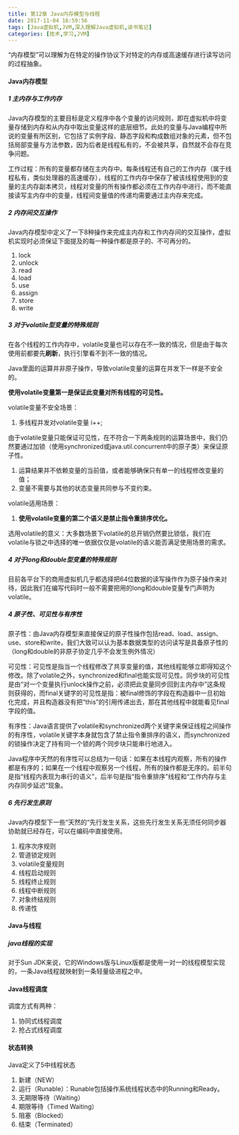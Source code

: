 ```yaml
---
title: 第12章 Java内存模型与线程
date: 2017-11-04 16:59:56
tags: [Java虚拟机,JVM,深入理解Java虚拟机,读书笔记]
categories: [技术,学习,JVM]
---
```


“内存模型”可以理解为在特定的操作协议下对特定的内存或高速缓存进行读写访问的过程抽象。

#### Java内存模型

##### 1 主内存与工作内存

Java内存模型的主要目标是定义程序中各个变量的访问规则，即在虚拟机中将变量存储到内存和从内存中取出变量这样的底层细节。此处的变量与Java编程中所说的变量有所区别，它包括了实例字段、静态字段和构成数组对象的元素，但不包括局部变量与方法参数，因为后者是线程私有的，不会被共享，自然就不会存在竞争问题。

工作过程：所有的变量都存储在主内存中。每条线程还有自己的工作内存（属于线程私有，类似处理器的高速缓存），线程的工作内存中保存了被该线程使用到的变量的主内存副本拷贝，线程对变量的所有操作都必须在工作内存中进行，而不能直接读写主内存中的变量，线程间变量值的传递均需要通过主内存来完成。

##### 2 内存间交互操作

Java内存模型中定义了一下8种操作来完成主内存和工作内存间的交互操作，虚拟机实现时必须保证下面提及的每一种操作都是原子的、不可再分的。

1. lock
2. unlock
3. read
4. load
5. use
6. assign
7. store
8. write

##### 3 对于volatile型变量的特殊规则

在各个线程的工作内存中，volatile变量也可以存在不一致的情况，但是由于每次使用前都要先**刷新**，执行引擎看不到不一致的情况。

Java里面的运算并非原子操作，导致volatile变量的运算在并发下一样是不安全的。

<!--more-->

**使用volatile变量第一是保证此变量对所有线程的可见性。**

volatile变量不安全场景：

1. 多线程并发对volatile变量 i++;

由于volatile变量只能保证可见性，在不符合一下两条规则的运算场景中，我们仍然要通过加锁（使用synchronized或java.util.concurrent中的原子类）来保证原子性。

1. 运算结果并不依赖变量的当前值，或者能够确保只有单一的线程修改变量的值；
2. 变量不需要与其他的状态变量共同参与不变约束。

volatile适用场景：

1. **使用volatile变量的第二个语义是禁止指令重排序优化。**

选用volatile的意义：大多数场景下volatile的总开销仍然要比锁低，我们在volatile与锁之中选择的唯一依据仅仅是volatile的语义能否满足使用场景的需求。

##### 4 对于long和double型变量的特殊规则

目前各平台下的商用虚拟机几乎都选择把64位数据的读写操作作为原子操作来对待，因此我们在编写代码时一般不需要把用的long和double变量专门声明为volatile。

##### 4 原子性、可见性与有序性

原子性：由Java内存模型来直接保证的原子性操作包括read、load、assign、use、store和write，我们大致可以认为基本数据类型的访问读写是具备原子性的（long和double的非原子协定几乎不会发生例外情况）

可见性：可见性是指当一个线程修改了共享变量的值，其他线程能够立即得知这个修改。除了volatile之外，synchronized和final也能实现可见性。同步块的可见性是由“对一个变量执行unlock操作之前，必须把此变量同步回到主内存中”这条规则获得的，而final关键字的可见性是指：被final修饰的字段在构造器中一旦初始化完成，并且构造器没有把“this”的引用传递出去，那在其他线程中就能看见final字段的值。

有序性：Java语言提供了volatile和synchronized两个关键字来保证线程之间操作的有序性，volatile关键字本身就包含了禁止指令重排序的语义，而synchronized的锁操作决定了持有同一个锁的两个同步块只能串行地进入。

Java程序中天然的有序性可以总结为一句话：如果在本线程内观察，所有的操作都是有序的；如果在一个线程中观察另一个线程，所有的操作都是无序的。前半句是指“线程内表现为串行的语义”，后半句是指“指令重排序”线程和“工作内存与主内存同步延迟”现象。

##### 6 先行发生原则

Java内存模型下一些“天然的“先行发生关系，这些先行发生关系无须任何同步器协助就已经存在，可以在编码中直接使用。

1. 程序次序规则
2. 管道锁定规则
3. volatile变量规则
4. 线程启动规则
5. 线程终止规则
6. 线程中断规则
7. 对象终结规则
8. 传递性

#### Java与线程

##### java线程的实现

对于Sun JDK来说，它的Windows版与Linux版都是使用一对一的线程模型实现的，一条Java线程就映射到一条轻量级进程之中。

#### Java线程调度

调度方式有两种：

1. 协同式线程调度
2. 抢占式线程调度

#### 状态转换

Java定义了5中线程状态

1. 新建（NEW）
2. 运行（Runable）：Runable包括操作系统线程状态中的Running和Ready。
3. 无期限等待（Waiting）
4. 期限等待（Timed Waiting）
5. 阻塞（Blocked）
6. 结束（Terminated）